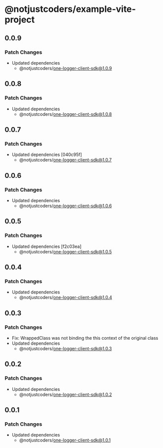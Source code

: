 # @notjustcoders/example-vite-project

## 0.0.9

### Patch Changes

- Updated dependencies
  - @notjustcoders/one-logger-client-sdk@1.0.9

## 0.0.8

### Patch Changes

- Updated dependencies
  - @notjustcoders/one-logger-client-sdk@1.0.8

## 0.0.7

### Patch Changes

- Updated dependencies [040c95f]
  - @notjustcoders/one-logger-client-sdk@1.0.7

## 0.0.6

### Patch Changes

- Updated dependencies
  - @notjustcoders/one-logger-client-sdk@1.0.6

## 0.0.5

### Patch Changes

- Updated dependencies [f2c03ea]
  - @notjustcoders/one-logger-client-sdk@1.0.5

## 0.0.4

### Patch Changes

- Updated dependencies
  - @notjustcoders/one-logger-client-sdk@1.0.4

## 0.0.3

### Patch Changes

- Fix: WrappedClass was not binding the this context of the original class
- Updated dependencies
  - @notjustcoders/one-logger-client-sdk@1.0.3

## 0.0.2

### Patch Changes

- Updated dependencies
  - @notjustcoders/one-logger-client-sdk@1.0.2

## 0.0.1

### Patch Changes

- Updated dependencies
  - @notjustcoders/one-logger-client-sdk@1.0.1

